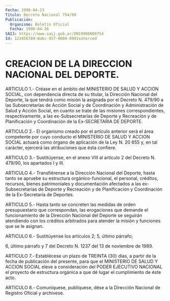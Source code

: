 ```yaml
---
Fecha: 1990-04-23
Título: Decreto Nacional 754/90
Publicación:
  Organismo: Boletín Oficial
  Fecha: 1990-04-26
SAIJ: https://www.saij.gob.ar/DN19900000754
Id: 123456789-0abc-457-0000-0991soterced
---
```

# CREACION DE LA DIRECCION NACIONAL DEL DEPORTE.

<a id="1"></a>
ARTICULO  1.-  Créase  en  el ámbito del MINISTERIO DE SALUD Y ACCION SOCIAL, con dependencia directa  de su titular, la Dirección Nacional del Deporte, la que tendrá como  misión la asignada por el Decreto  N.  479/90  a  las Subsecretarías de Acción  Social  y  de Coordinación y Administración  de  Salud y Acción Social, en cuanto se trate de las misiones correspondientes,  respectivamente,  a las ex-Subsecretarías  de  Deporte  y  Recreación  y de Planificación y Coordinación de la Ex-SECRETARIA DE DEPORTE.

<a id="2"></a>
ARTICULO 2.- El organismo creado por el artículo anterior será el área  competente  por  cuyo  conducto  el  MINISTERIO DE SALUD Y ACCION SOCIAL actuará como órgano de aplicación  de  la  Ley  N. 20 655  y,  en  tal  carácter,  ejercerá  las  atribuciones  que  ésta confiere.

<a id="3"></a>
ARTICULO  3.- Sustitúyense, en el anexo VIII al artículo 2 del Decreto N. 479/90, los apartados I y III.

<a id="4"></a>
ARTICULO 4.- Transfiérense a la Dirección Nacional del Deporte, hasta   tanto  se  apruebe  su  estructura  orgánico-funcional,  el personal,  créditos, recursos, bienes patrimoniales y documentación afectados a  las  ex-Subsecretarías  de  Deporte  y Recreación y de Planificación  y  Coordinación  de  la  Ex-Secretaría de  Deportes.

<a id="5"></a>
ARTICULO  5.-  Hasta  tanto  se concreten las medidas de orden presupuestario que correspondan, las  erogaciones  que  demande  el funcionamiento  de  la  Dirección  Nacional del Deporte se seguirán atendiendo con los créditos arbitrados  para  atender  la  misión y funciones que se le asignan.

<a id="6"></a>
ARTICULO  6.- Sustitúyense los artículos 2; 5, último párrafo;

6, último párrafo  y  7  del Decreto N. 1237 del 13 de noviembre de 1989.

<a id="7"></a>
ARTICULO  7.-  Establécese  un  plazo  de TREINTA (30) días, a partir  de  la  fecha  de  publicación del presente,  para  que  el MINISTERIO  DE SALUD Y ACCION  SOCIAL  eleve  a  consideración  del PODER EJECUTIVO  NACIONAL  el proyecto de estructura orgánica a que dé lugar el cumplimiento de éste acto.

<a id="8"></a>
ARTICULO  8.-  Comuníquese,  publíquese,  dése  a la Dirección Nacional de Registro Oficial y archívese.